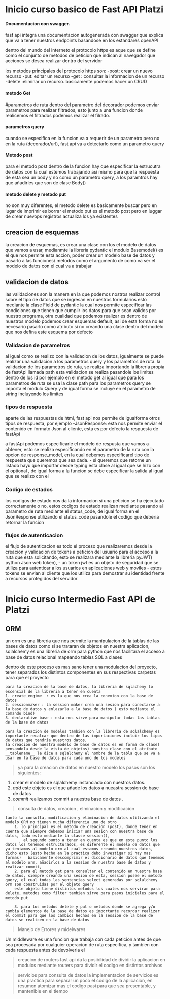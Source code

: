 # Inicio curso basico de Fast API Platzi

#### Documentacion con swagger.
fast api integra una documentacion autogenerada con swagger que explica que va a tener nuestros endpoints 
basandose en los estandares openAPI

dentro del mundo del interneto el protocolo https es aque que se define como el conjunto de metodos de peticion
que indican al navegador que acciones se desea realizar dentro del servidor 

los metodos principales del protocolo https son:
    -post: crear un nuevo recurso
    -put: editar un recurso
    -get : consultar la informacion de un recurso
    -delete :eliminar un recurso.
basicamente podemos hacer un CRUD

#### metodo Get
#parametros de ruta
dentro del parametro del decorador podemos enviar parametros para realizar filtrados, esto junto a una funcion
donde realicemos el filtrados podemos realizar el filrado.

#### parametros query
cuando se especifica en la funcion va a requerir de un parametro pero no en la ruta (decorador/url), fast api
va a detectarlo como un parametro query


#### Metodo post
para el metodo post dentro de la funcion hay que especificar la estrucutra de datos con la cual estemos trabajando
asi mismo para que la respuesta de esta sea un body y no como un parametro query, a los paramtros hay que añadirles que son de clase Body()

#### metodo delete y metodo put
no son muy diferentes, el metodo delete es basicamente buscar pero en lugar de imprimir es borrar
el metodo put es el metodo post pero en luggar de crear nuevops registros actualiza los ya existentes

## creacion de esquemas

la creacion de esquemas, es crear una clase con los el modelo de datos que vamos a usar, medianmte la libreria pydantic el modulo Basemodel()
es el que nos permite esta accion, poder crear un modelo base de datos y pasarlo a las funciones/ metodos como el argumento de como va  ser el modelo
de datos con el cual va a trabajar


## validacion de datos
las validaciones son la manera en la que podemos nostros realizar control sobre el tipo de datos que se ingresan en nuestros formularios
esto mediante la clase Field de pydantic la cual nos permite especificar las condiciones que tienen que cumplir
los datos para que sean validos por nuestro programa, 
otra cualidad que podemos realizar es dentro de nuestros modelo podemos crear esquemas default, asi de esta forma no es necesario 
pasarlo como atributo si no creando una clase dentro del modelo que nos defina este esquema por defecto

### Validacion de parametros

al igual como se realizo con la validacion de los datos, igualmente se puede realizar una validacion
a los parametros query y los parametros de ruta.
la validacion de los parametros de ruta, se realiza importando la libreria propia de fastApi llamada path
esta validacion se realiza pasandole los limites dentro de los id por ejemplo en el metodo get 
al igual que para los parametros de ruta se usa la clase path para los parametros query se importa el modulo Query
y de igual forma se incluye en el parametro de string incluyendo los limites

### tipos de respuesta

aparte de las respuestas de html, fast api nos permite de igualforma otros tipos de respuesta, por ejemplo
    -JsonResponse: esta nos permite enviar el contenido en formato Json al cliente, esta es por defecto
    la respuesta de fastApi

a fastApi podemos especificarle el modelo de respusta que vamos a obtener, esto se realiza especificando en el parametro de la ruta
con la opcion de response_model, en la cual debemos especificarel tipo de respuesta que queremos que sea dada.
        - si queremos que retorne un listado hayu que importar desde typing esta clase  al igual que se hizo con el optional ,
de igual forma a la funcion se debe especificar la salida al igual que se realizo con el 

### Codigo de estados

los codigos de estado nos da la informacion si una peticion se ha ejecutado correctamente o no, estos codigos de estado 
realizan mediante pasando al parametro de ruta mediante el status_code, de igual forma en el JsonResponse utilizando el 
status_code pasandole el codigo que deberia retornar la funcion

### flujos de autenticacion

el flujo de autenticacion es todo el proceso que realizaremos desde la creacion y validacion de tokens a peticion 
del usuario para el acceso a la ruta que esta solicitando, esto se realizara mediante la libreria pyJWT( python Json web token),
    - un token jwt es un objeto de seguridad que se utiliza para autenticar a los usuarios en aplicaciones web y moviles
    - estos tokens se envian al cliente que los utiliza para demostrar su identidad frente a recursos protegidos del servidor
    

# Inicio curso Intermedio Fast API de Platzi

## ORM
 un orm es una libreria que nos permite la manipulacion de la tablas de las bases de datos como si se 
 trataran de objetos en nuestra aplicacion,
    sqlalchemy es una libreria de orm para python que nos facilitara el acceso a base de datos relacional
    mapeando tablas SQL a clases

dentro de  este proceso es mas sano tener una modulacion del proyecto, tener separados los distintos componentes en sus respectivas carpetas para que el proyecto

    para la creacion de la base de datos, la libreria de sqlachemy lo escensial de la libreria a tener en cuenta
    1. create_engime  : es la que nos crea la conexion con la base de datos 
    2. sessionmaker : la session maker crea una sesion para conectarse a la base de datos y enlazarla a la base de datos ( esto mediante el comando bind)
    3. declarative base : esta nos sirve para manipular todas las tablas de la base de datos

    para la creacion de modelos tambien con la libreria de sqlalchemy es importante recalcar que dentro de las importaciones incluir los tipos de datos que tendria nuestros datos,
    la creacion de nuestra modelo de base de datos es en forma de clase( pensandola desde la vista de objetos) nuestra clase con el atributo __tablename__ le dice a sqlalchemy el nombre de la tabla que se va a usar en la base de datos para cada uno de los modelos

 > ya para la creacion de datos en nuestro modelo
los pasos son los siguientes:

1. crear el modelo de sqlalchemy instanciado con nuestros datos.
2. _add_ este objeto es el que añade los datos a nueastra session de base de datos
3. _commit_ realizamos commit a nuestra base de datos .

> consulta de datos, creacion , elminacion y modificacion

    tanto la consulta, modificacion y eliminacion de datos utilizando el modelo ORM no tienen mucha diferencia uno de otro
        1. lo principal es el metodo de creacion (post), donde tener en cuenta que siempre debemos iniciar una sesion con nuestra base de datos, todo esto mediante la classe session(),
            el segundo punto a tener en cuenta es que en este punto los datos los tenemos estructurados, es diferente el modelo de datos que ya teniamos al modelo orm al cual estamos creando nuestros datos, dicho esto (esto hecho en la practica debo investigar si hay mas formas)   basicamente descomprimir el diccionario de datos que tenemos al modelo orm, añadirlos a la session de nuestra base de datos y realizar commit,
        2. para el metodo get para consultar el contenido en nuestra base de datos, siempre creando una sesion de esta, session posee el metodo query, el cual todas las sentencias select generadas por sqlalchemy orm son construidas por el objeto query
        este objeto tiene distintos metodos los cuales nos serviran para delete, metodos como filter tambien sirve para pasos iniciales para el metodo put

        3. para los metodos delete y put o metodos donde se agrega y/o cambia elementos de la base de datos es importante recordar realizar el commit para que los cambios hechos en la session de la base de datos se realicen en la base de datos

> Manejo de Errores y midelwares

Un middleware es una funcion que trabaja con cada peticion antes de que sea procesada por cualquier operacion de ruta especifica, y tambien con cada respuesta antes de devolverla el 

> creacion de routers
 fast api da la posibilidad de dividir la aplicacion en modulos  mediante routers para dividir el codigo en distintos archivos 

> servicios para consulta de datos
    la implementacion de servicios es una practica para separar un poco el codigo de la aplicacion, en resumen atomizar mas el codigo pasi para que sea presentable, y mantenible en el tiempo 